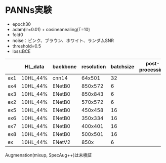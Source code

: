# PANNs実験

+ epoch30
+ adam(lr=0.01) + cosineanealing(T=10)
+ fold0
+ noise：ピンク、ブラウン、ホワイト、ランダムSNR 
+ threshold=0.5
+ loss:BCE

||HL_data|backbone|resolution|batchsize|post-processing|local_F1|train_soundscape(F1)|memo|
|---|---|---|---|---|---|---|---|---|
|ex1|10HL_44%|cnn14|64x501|32||0.1470|
|ex4|10HL_44%|ENetB0|850x572|6||0.3218
|ex3|10HL_44%|ENetB0|850x843|6||0.2537
|ex2|10HL_44%|ENetB0|570x572|6||0.3753
|ex5|10HL_44%|ENetB0|450x458|16||0.5465|hop_size=350 is best
|ex6|10HL_44%|ENetB0|350x334|16||0.4094
|ex7|10HL_44%|ENetB0|400x401|16||0.4495
|ex8|10HL_44%|ENetB0|500x501|16||0.4131
|ex|10HL_44%|ENetV2|850x|6|||

Augmenation(mixup, SpecAug++)は未検証
